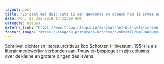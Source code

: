 ```yaml
---
layout: post
title: "Zo gaat het dus: iets is een gewoonte en opeens hou je ermee op"
date: Mon, 22 Jan 2018 14:22:09 GMT
category: nieuws
externe_link: "https://www.trouw.nl/opinie/zo-gaat-het-dus-iets-is-een-gewoonte-en-opeens-hou-je-ermee-op~aec16491/"
feature_image: "https://images3.persgroep.net/rcs/nvnRr3tTE7QmT9WOTQmyzpVO7k4/diocontent/132275452/_focus/0.54/0.44/_fill/230/230?appId=e9b4e2a1869038ffcaf318a6d1463b0b&quality=0.9&format=jpeg"
---
```


Schrijver, dichter en literatuurcriticus Rob Schouten (Hilversum, 1954) is als literair medewerker verbonden aan Trouw en bespiegelt in zijn columns over de kleine en grotere dingen des levens.
